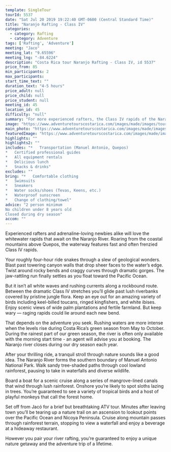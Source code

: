 ```yaml
---
template: SingleTour
tourId: 5537
date: "Sat Jul 20 2019 19:22:40 GMT-0600 (Central Standard Time)"
title: "Naranjo Rafting - Class IV"
categories: 
  - category: Rafting
  - category: Adventure
tags: ['Rafting', 'Adventure']
meeting: "Jaco"
meeting_lat: "9.65596"
meeting_lng: "-84.6224"
description: "Costa Rica tour Naranjo Rafting - Class IV, id 5537"
price_from: 85
min_participants: 2
max_participants: 
start_time_text: ""
duration_text: "4-5 hours"
price_adult: null
price_child: null
price_student: null
meeting_id: 45
location_id: 45
difficulty: "null"
summary: "For more experienced rafters, the Class IV rapids of the Naranjo River boast a great half-day trip…"
image: "https://www.adventuretourscostarica.com/images/made/images/tours/Rafting/Costa_Rica-Rafting-Whitewater-Naranjo-Jaco-Los_Suenos-Adventure-Tours-Costa_Rica5_350_250_c1.jpg"
main_photo: "https://www.adventuretourscostarica.com/images/made/images/tours/Rafting/Costa_Rica-Rafting-Whitewater-Naranjo-Jaco-Los_Suenos-Adventure-Tours-Costa_Rica5_350_250_c1.jpg"
featuredImage: "https://www.adventuretourscostarica.com/images/made/images/tours/Rafting/Costa_Rica-Rafting-Whitewater-Naranjo-Jaco-Los_Suenos-Adventure-Tours-Costa_Rica5_350_250_c1.jpg"
highlights: ""
highlights2: ""
includes: "*   Transportation (Manuel Antonio, Quepos)
*   Certified professional guides
*   All equipment rentals
*   Delicious lunch
*   Snacks & drinks"
excludes: ""
bring: "*   Comfortable clothing
*   Swimsuits
*   Sneakers
*   Water socks/shoes (Tevas, Keens, etc.)
*   Waterproof sunscreen
*   Change of clothing/towel"
advice: "2 person minimum  
No children under 8 years old  
Closed during dry season"
accom: ""
---
```

Experienced rafters and adrenaline-loving newbies alike will love the whitewater rapids that await on the Naranjo River. Roaring from the coastal mountains above Quepos, the waterway features fast and often frenzied Class IV rapids.

Your roughly four-hour ride snakes through a slew of geological wonders. Blast past towering canyon walls that drop sheer faces to the water’s edge. Twist around rocky bends and craggy curves through dramatic gorges. The jaw-rattling run finally settles as you float toward the Pacific Ocean.

But it isn’t all white waves and rushing currents along a rockbound route. Between the dramatic Class IV stretches you’ll glide past lush riverbanks covered by pristine jungle flora. Keep an eye out for an amazing variety of birds including keel-billed toucans, ringed kingfishers, and white ibises. Enjoy scenic views of wide palm plantations and fertile farmland. But keep wary — raging rapids could lie around each new bend.

That depends on the adventure you seek. Rushing waters are more intense when the levels rise during Costa Rica’s green season from May to October. During the rainest part of our green season, the river is often only available with the morning start time - an agent will advise you at booking. The Naranjo river closes during our dry season each year.

After your thrilling ride, a tranquil stroll through nature sounds like a good idea. The Naranjo River forms the southern boundary of Manuel Antonio National Park. Walk sandy tree-shaded paths through cool lowland rainforest, pausing to take in waterfalls and diverse wildlife.

Board a boat for a scenic cruise along a series of mangrove-lined canals that wind through lush rainforest. Onshore you’re likely to spot sloths lazing in trees. You’re guaranteed to see a variety of tropical birds and a host of playful monkeys that call the forest home.

Set off from Jacó for a brief but breathtaking ATV tour. Minutes after leaving town you’ll be tearing up a nature trail on an ascension to lookout points over the Pacific Ocean and Nicoya Peninsula. Cruise along mountain passes through rainforest terrain, stopping to view a waterfall and enjoy a beverage at a hideaway restaurant.

However you pair your river rafting, you’re guaranteed to enjoy a unique nature getaway and the adventure trip of a lifetime.